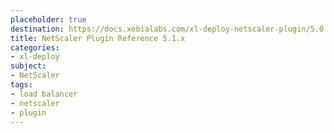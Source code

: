 ```yaml
---
placeholder: true
destination: https://docs.xebialabs.com/xl-deploy-netscaler-plugin/5.0.x/netscalerPluginManual.html
title: NetScaler Plugin Reference 5.1.x
categories: 
- xl-deploy
subject:
- NetScaler
tags:
- load balancer
- netscaler
- plugin
---
```


